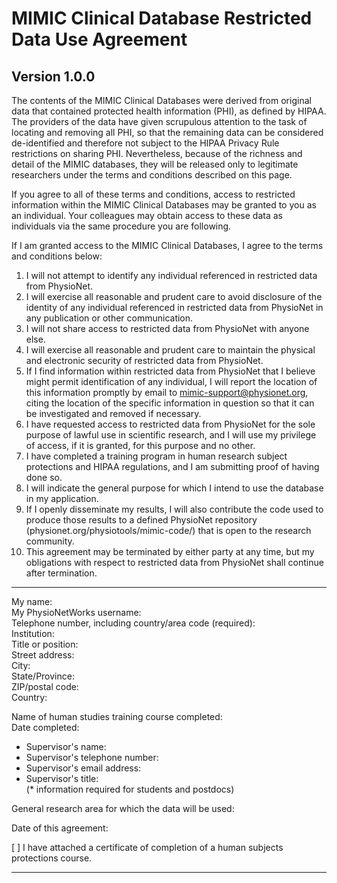 # MIMIC Clinical Database Restricted Data Use Agreement

## Version 1.0.0

The contents of the MIMIC Clinical Databases were derived from original data that contained protected health information (PHI), as defined by HIPAA. The providers of the data have given scrupulous attention to the task of locating and removing all PHI, so that the remaining data can be considered de-identified and therefore not subject to the HIPAA Privacy Rule restrictions on sharing PHI. Nevertheless, because of the richness and detail of the MIMIC databases, they will be released only to legitimate researchers under the terms and conditions described on this page.

If you agree to all of these terms and conditions, access to restricted information within the MIMIC Clinical Databases may be granted to you as an individual. Your colleagues may obtain access to these data as individuals via the same procedure you are following.

If I am granted access to the MIMIC Clinical Databases, I agree to the terms and conditions below:

1. I will not attempt to identify any individual referenced in restricted data from PhysioNet.  
2. I will exercise all reasonable and prudent care to avoid disclosure of the identity of any individual referenced in restricted data from PhysioNet in any publication or other communication.  
3. I will not share access to restricted data from PhysioNet with anyone else. 
4. I will exercise all reasonable and prudent care to maintain the physical and electronic security of restricted data from PhysioNet.  
5. If I find information within restricted data from PhysioNet that I believe might permit identification of any individual, I will report the location of this information promptly by email to mimic-support@physionet.org, citing the location of the specific information in question so that it can be investigated and removed if necessary.  
6. I have requested access to restricted data from PhysioNet for the sole purpose of lawful use in scientific research, and I will use my privilege of access, if it is granted, for this purpose and no other.  
7. I have completed a training program in human research subject protections and HIPAA regulations, and I am submitting proof of having done so.  
8. I will indicate the general purpose for which I intend to use the database in my application.  
9. If I openly disseminate my results, I will also contribute the code used to produce those results to a defined PhysioNet repository (physionet.org/physiotools/mimic-code/) that is open to the research community.  
10. This agreement may be terminated by either party at any time, but my obligations with respect to restricted data from PhysioNet shall continue after termination.  
  
---  

My name:  
My PhysioNetWorks username:  
Telephone number, including country/area code (required):  
Institution:  
Title or position:  
Street address:  
City:  
State/Province:  
ZIP/postal code:  
Country:  
  
Name of human studies training course completed:  
Date completed:  
  
* Supervisor's name:   
* Supervisor's telephone number:  
* Supervisor's email address:  
* Supervisor's title:  
(* information required for students and postdocs)   
  
General research area for which the data will be used:   
  
Date of this agreement:   
  
[ ] I have attached a certificate of completion of a human subjects
protections course. 

---    
